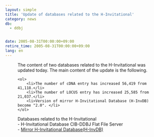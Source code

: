 ```yaml
---
layout: simple
title: 'Update of databases related to the H-Invitational'
category: news
db:
  - ddbj


date: 2005-08-31T00:00:00+09:00
retire_time: 2005-08-31T00:00:00+09:00
lang: en
---
```


<dd>The content of two databases related to the H-Invitational was updated today. The main content of the update is the following.

    <ol>
        <li>The number of cDNA entry has increased 56,419 from 41,118.</li>
        <li>The number of LOCUS entry has increased 25,585 from 21,037.</li>
        <li>Version of mirror H-Invitational Database (H-InvDB) become "2.0". </li>
    </ol>
<dd>Databases related to the H-Invitational
<dd>- H-Invitational Database CIB-DDBJ Flat File Server
<dd>- <a href="/whatsnew/whatsnew2009-e.html#091208">Mirror H-Invitational Database(H-InvDB)</a></dd>
</dd>
</dd>
</dd>
